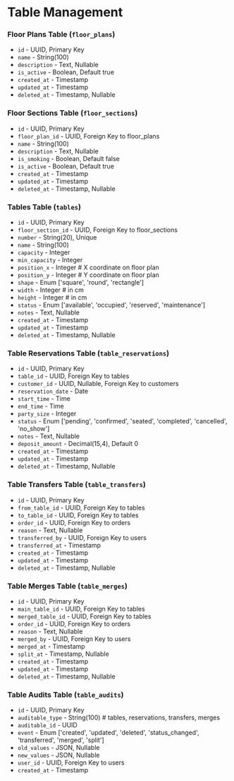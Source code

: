 # Table Management

### Floor Plans Table (`floor_plans`)

-   `id` - UUID, Primary Key
-   `name` - String(100)
-   `description` - Text, Nullable
-   `is_active` - Boolean, Default true
-   `created_at` - Timestamp
-   `updated_at` - Timestamp
-   `deleted_at` - Timestamp, Nullable

### Floor Sections Table (`floor_sections`)

-   `id` - UUID, Primary Key
-   `floor_plan_id` - UUID, Foreign Key to floor_plans
-   `name` - String(100)
-   `description` - Text, Nullable
-   `is_smoking` - Boolean, Default false
-   `is_active` - Boolean, Default true
-   `created_at` - Timestamp
-   `updated_at` - Timestamp
-   `deleted_at` - Timestamp, Nullable

### Tables Table (`tables`)

-   `id` - UUID, Primary Key
-   `floor_section_id` - UUID, Foreign Key to floor_sections
-   `number` - String(20), Unique
-   `name` - String(100)
-   `capacity` - Integer
-   `min_capacity` - Integer
-   `position_x` - Integer # X coordinate on floor plan
-   `position_y` - Integer # Y coordinate on floor plan
-   `shape` - Enum ['square', 'round', 'rectangle']
-   `width` - Integer # in cm
-   `height` - Integer # in cm
-   `status` - Enum ['available', 'occupied', 'reserved', 'maintenance']
-   `notes` - Text, Nullable
-   `created_at` - Timestamp
-   `updated_at` - Timestamp
-   `deleted_at` - Timestamp, Nullable

### Table Reservations Table (`table_reservations`)

-   `id` - UUID, Primary Key
-   `table_id` - UUID, Foreign Key to tables
-   `customer_id` - UUID, Nullable, Foreign Key to customers
-   `reservation_date` - Date
-   `start_time` - Time
-   `end_time` - Time
-   `party_size` - Integer
-   `status` - Enum ['pending', 'confirmed', 'seated', 'completed', 'cancelled', 'no_show']
-   `notes` - Text, Nullable
-   `deposit_amount` - Decimal(15,4), Default 0
-   `created_at` - Timestamp
-   `updated_at` - Timestamp
-   `deleted_at` - Timestamp, Nullable

### Table Transfers Table (`table_transfers`)

-   `id` - UUID, Primary Key
-   `from_table_id` - UUID, Foreign Key to tables
-   `to_table_id` - UUID, Foreign Key to tables
-   `order_id` - UUID, Foreign Key to orders
-   `reason` - Text, Nullable
-   `transferred_by` - UUID, Foreign Key to users
-   `transferred_at` - Timestamp
-   `created_at` - Timestamp
-   `updated_at` - Timestamp
-   `deleted_at` - Timestamp, Nullable

### Table Merges Table (`table_merges`)

-   `id` - UUID, Primary Key
-   `main_table_id` - UUID, Foreign Key to tables
-   `merged_table_id` - UUID, Foreign Key to tables
-   `order_id` - UUID, Foreign Key to orders
-   `reason` - Text, Nullable
-   `merged_by` - UUID, Foreign Key to users
-   `merged_at` - Timestamp
-   `split_at` - Timestamp, Nullable
-   `created_at` - Timestamp
-   `updated_at` - Timestamp
-   `deleted_at` - Timestamp, Nullable

### Table Audits Table (`table_audits`)

-   `id` - UUID, Primary Key
-   `auditable_type` - String(100) # tables, reservations, transfers, merges
-   `auditable_id` - UUID
-   `event` - Enum ['created', 'updated', 'deleted', 'status_changed', 'transferred', 'merged', 'split']
-   `old_values` - JSON, Nullable
-   `new_values` - JSON, Nullable
-   `user_id` - UUID, Foreign Key to users
-   `created_at` - Timestamp
